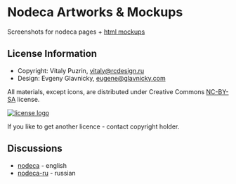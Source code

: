 Nodeca Artworks & Mockups
=========================

Screenshots for nodeca pages + [html mockups](http://nodeca.github.com/nodeca-design/)

License Information
-------------------

- Copyright: Vitaly Puzrin, vitaly@rcdesign.ru
- Design: Evgeny Glavnicky, eugene@glavnicky.com

All materials, except icons, are distributed under Creative Commons [NC-BY-SA](http://creativecommons.org/licenses/by-nc-sa/3.0/) license.

[![license logo](http://i.creativecommons.org/l/by-nc-sa/3.0/88x31.png)](http://creativecommons.org/licenses/by-nc-sa/3.0/)

If you like to get another licence - contact copyright holder.

Discussions
-----------

- [nodeca](https://groups.google.com/group/nodeca/) - english
- [nodeca-ru](https://groups.google.com/group/nodeca-ru/) - russian

